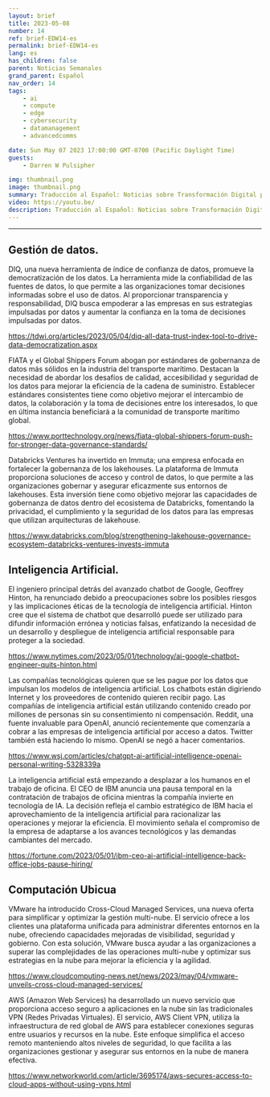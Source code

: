 ```yaml
---
layout: brief
title: 2023-05-08
number: 14
ref: brief-EDW14-es
permalink: brief-EDW14-es
lang: es
has_children: false
parent: Noticias Semanales
grand_parent: Español
nav_order: 14
tags:
    - ai
    - compute
    - edge
    - cybersecurity
    - datamanagement
    - advancedcomms

date: Sun May 07 2023 17:00:00 GMT-0700 (Pacific Daylight Time)
guests:
    - Darren W Pulsipher

img: thumbnail.png
image: thumbnail.png
summary: Traducción al Español: Noticias sobre Transformación Digital para la semana del 8 de mayo de 2023, incluyendo
video: https://youtu.be/
description: Traducción al Español: Noticias sobre Transformación Digital para la semana del 8 de mayo de 2023, incluyendo
---
```






---

## Gestión de datos.

DIQ, una nueva herramienta de índice de confianza de datos, promueve la democratización de los datos. La herramienta mide la confiabilidad de las fuentes de datos, lo que permite a las organizaciones tomar decisiones informadas sobre el uso de datos. Al proporcionar transparencia y responsabilidad, DIQ busca empoderar a las empresas en sus estrategias impulsadas por datos y aumentar la confianza en la toma de decisiones impulsadas por datos.

[https://tdwi.org/articles/2023/05/04/diq-all-data-trust-index-tool-to-drive-data-democratization.aspx
](https://tdwi.org/articles/2023/05/04/diq-all-data-trust-index-tool-to-drive-data-democratization.aspx
)

FIATA y el Global Shippers Forum abogan por estándares de gobernanza de datos más sólidos en la industria del transporte marítimo. Destacan la necesidad de abordar los desafíos de calidad, accesibilidad y seguridad de los datos para mejorar la eficiencia de la cadena de suministro. Establecer estándares consistentes tiene como objetivo mejorar el intercambio de datos, la colaboración y la toma de decisiones entre los interesados, lo que en última instancia beneficiará a la comunidad de transporte marítimo global.

[https://www.porttechnology.org/news/fiata-global-shippers-forum-push-for-stronger-data-governance-standards/
](https://www.porttechnology.org/news/fiata-global-shippers-forum-push-for-stronger-data-governance-standards/
)

Databricks Ventures ha invertido en Immuta; una empresa enfocada en fortalecer la gobernanza de los lakehouses. La plataforma de Immuta proporciona soluciones de acceso y control de datos, lo que permite a las organizaciones gobernar y asegurar eficazmente sus entornos de lakehouses. Esta inversión tiene como objetivo mejorar las capacidades de gobernanza de datos dentro del ecosistema de Databricks, fomentando la privacidad, el cumplimiento y la seguridad de los datos para las empresas que utilizan arquitecturas de lakehouse.

[https://www.databricks.com/blog/strengthening-lakehouse-governance-ecosystem-databricks-ventures-invests-immuta
](https://www.databricks.com/blog/strengthening-lakehouse-governance-ecosystem-databricks-ventures-invests-immuta
)

## Inteligencia Artificial.

El ingeniero principal detrás del avanzado chatbot de Google, Geoffrey Hinton, ha renunciado debido a preocupaciones sobre los posibles riesgos y las implicaciones éticas de la tecnología de inteligencia artificial. Hinton cree que el sistema de chatbot que desarrolló puede ser utilizado para difundir información errónea y noticias falsas, enfatizando la necesidad de un desarrollo y despliegue de inteligencia artificial responsable para proteger a la sociedad.

[https://www.nytimes.com/2023/05/01/technology/ai-google-chatbot-engineer-quits-hinton.html
](https://www.nytimes.com/2023/05/01/technology/ai-google-chatbot-engineer-quits-hinton.html
)

Las compañías tecnológicas quieren que se les pague por los datos que impulsan los modelos de inteligencia artificial. Los chatbots están digiriendo Internet y los proveedores de contenido quieren recibir pago. Las compañías de inteligencia artificial están utilizando contenido creado por millones de personas sin su consentimiento ni compensación. Reddit, una fuente invaluable para OpenAI, anunció recientemente que comenzaría a cobrar a las empresas de inteligencia artificial por acceso a datos. Twitter también está haciendo lo mismo. OpenAI se negó a hacer comentarios.

[https://www.wsj.com/articles/chatgpt-ai-artificial-intelligence-openai-personal-writing-5328339a
](https://www.wsj.com/articles/chatgpt-ai-artificial-intelligence-openai-personal-writing-5328339a
)

La inteligencia artificial está empezando a desplazar a los humanos en el trabajo de oficina. El CEO de IBM anuncia una pausa temporal en la contratación de trabajos de oficina mientras la compañía invierte en tecnología de IA. La decisión refleja el cambio estratégico de IBM hacia el aprovechamiento de la inteligencia artificial para racionalizar las operaciones y mejorar la eficiencia. El movimiento señala el compromiso de la empresa de adaptarse a los avances tecnológicos y las demandas cambiantes del mercado.

[https://fortune.com/2023/05/01/ibm-ceo-ai-artificial-intelligence-back-office-jobs-pause-hiring/
](https://fortune.com/2023/05/01/ibm-ceo-ai-artificial-intelligence-back-office-jobs-pause-hiring/
)

## Computación Ubicua

VMware ha introducido Cross-Cloud Managed Services, una nueva oferta para simplificar y optimizar la gestión multi-nube. El servicio ofrece a los clientes una plataforma unificada para administrar diferentes entornos en la nube, ofreciendo capacidades mejoradas de visibilidad, seguridad y gobierno. Con esta solución, VMware busca ayudar a las organizaciones a superar las complejidades de las operaciones multi-nube y optimizar sus estrategias en la nube para mejorar la eficiencia y la agilidad.

[https://www.cloudcomputing-news.net/news/2023/may/04/vmware-unveils-cross-cloud-managed-services/
](https://www.cloudcomputing-news.net/news/2023/may/04/vmware-unveils-cross-cloud-managed-services/
)

AWS (Amazon Web Services) ha desarrollado un nuevo servicio que proporciona acceso seguro a aplicaciones en la nube sin las tradicionales VPN (Redes Privadas Virtuales). El servicio, AWS Client VPN, utiliza la infraestructura de red global de AWS para establecer conexiones seguras entre usuarios y recursos en la nube. Este enfoque simplifica el acceso remoto manteniendo altos niveles de seguridad, lo que facilita a las organizaciones gestionar y asegurar sus entornos en la nube de manera efectiva.

[https://www.networkworld.com/article/3695174/aws-secures-access-to-cloud-apps-without-using-vpns.html
](https://www.networkworld.com/article/3695174/aws-secures-access-to-cloud-apps-without-using-vpns.html
)

